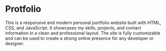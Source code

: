 # Protfolio
This is a responsive and modern personal portfolio website built with HTML, CSS, and JavaScript. It showcases my skills, projects, and contact information in a clean and professional layout. The site is fully customizable and can be used to create a strong online presence for any developer or designer.
